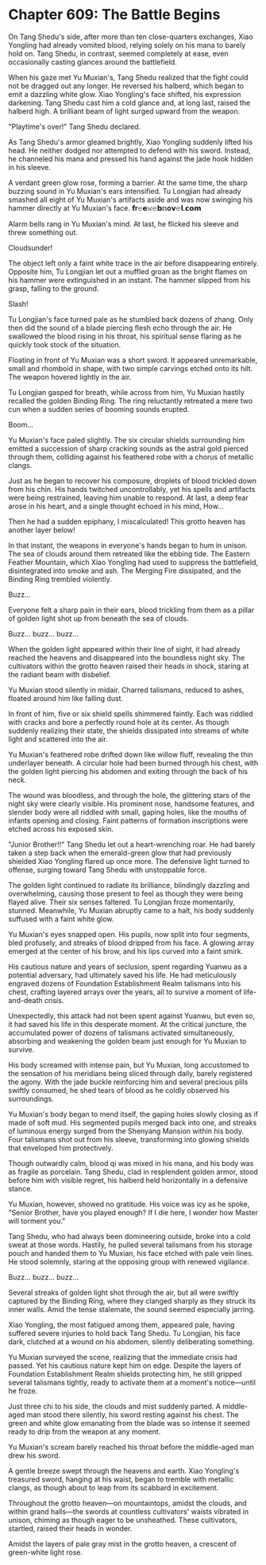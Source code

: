 # Chapter 609: The Battle Begins

On Tang Shedu's side, after more than ten close-quarters exchanges, Xiao Yongling had already vomited blood, relying solely on his mana to barely hold on. Tang Shedu, in contrast, seemed completely at ease, even occasionally casting glances around the battlefield.

When his gaze met Yu Muxian's, Tang Shedu realized that the fight could not be dragged out any longer. He reversed his halberd, which began to emit a dazzling white glow. Xiao Yongling's face shifted, his expression darkening. Tang Shedu cast him a cold glance and, at long last, raised the halberd high. A brilliant beam of light surged upward from the weapon.

"Playtime's over!" Tang Shedu declared.

As Tang Shedu's armor gleamed brightly, Xiao Yongling suddenly lifted his head. He neither dodged nor attempted to defend with his sword. Instead, he channeled his mana and pressed his hand against the jade hook hidden in his sleeve.

A verdant green glow rose, forming a barrier. At the same time, the sharp buzzing sound in Yu Muxian's ears intensified. Tu Longjian had already smashed all eight of Yu Muxian's artifacts aside and was now swinging his hammer directly at Yu Muxian's face.
𝗳𝐫𝚎𝗲𝚠𝚎𝗯𝕟𝐨𝘃𝚎𝗹.𝗰𝗼𝗺

Alarm bells rang in Yu Muxian's mind. At last, he flicked his sleeve and threw something out.

Cloudsunder!

The object left only a faint white trace in the air before disappearing entirely. Opposite him, Tu Longjian let out a muffled groan as the bright flames on his hammer were extinguished in an instant. The hammer slipped from his grasp, falling to the ground.

Slash!

Tu Longjian's face turned pale as he stumbled back dozens of zhang. Only then did the sound of a blade piercing flesh echo through the air. He swallowed the blood rising in his throat, his spiritual sense flaring as he quickly took stock of the situation.

Floating in front of Yu Muxian was a short sword. It appeared unremarkable, small and rhomboid in shape, with two simple carvings etched onto its hilt. The weapon hovered lightly in the air.

Tu Longjian gasped for breath, while across from him, Yu Muxian hastily recalled the golden Binding Ring. The ring reluctantly retreated a mere two cun when a sudden series of booming sounds erupted.

Boom...

Yu Muxian's face paled slightly. The six circular shields surrounding him emitted a succession of sharp cracking sounds as the astral gold pierced through them, colliding against his feathered robe with a chorus of metallic clangs.

Just as he began to recover his composure, droplets of blood trickled down from his chin. His hands twitched uncontrollably, yet his spells and artifacts were being restrained, leaving him unable to respond. At last, a deep fear arose in his heart, and a single thought echoed in his mind, How...

Then he had a sudden epiphany, I miscalculated! This grotto heaven has another layer below!

In that instant, the weapons in everyone's hands began to hum in unison. The sea of clouds around them retreated like the ebbing tide. The Eastern Feather Mountain, which Xiao Yongling had used to suppress the battlefield, disintegrated into smoke and ash. The Merging Fire dissipated, and the Binding Ring trembled violently.

Buzz...

Everyone felt a sharp pain in their ears, blood trickling from them as a pillar of golden light shot up from beneath the sea of clouds.

Buzz... buzz... buzz...

When the golden light appeared within their line of sight, it had already reached the heavens and disappeared into the boundless night sky. The cultivators within the grotto heaven raised their heads in shock, staring at the radiant beam with disbelief.

Yu Muxian stood silently in midair. Charred talismans, reduced to ashes, floated around him like falling dust.

In front of him, five or six shield spells shimmered faintly. Each was riddled with cracks and bore a perfectly round hole at its center. As though suddenly realizing their state, the shields dissipated into streams of white light and scattered into the air.

Yu Muxian's feathered robe drifted down like willow fluff, revealing the thin underlayer beneath. A circular hole had been burned through his chest, with the golden light piercing his abdomen and exiting through the back of his neck.

The wound was bloodless, and through the hole, the glittering stars of the night sky were clearly visible. His prominent nose, handsome features, and slender body were all riddled with small, gaping holes, like the mouths of infants opening and closing. Faint patterns of formation inscriptions were etched across his exposed skin.

"Junior Brother!!" Tang Shedu let out a heart-wrenching roar. He had barely taken a step back when the emerald-green glow that had previously shielded Xiao Yongling flared up once more. The defensive light turned to offense, surging toward Tang Shedu with unstoppable force.

The golden light continued to radiate its brilliance, blindingly dazzling and overwhelming, causing those present to feel as though they were being flayed alive. Their six senses faltered. Tu Longjian froze momentarily, stunned. Meanwhile, Yu Muxian abruptly came to a halt, his body suddenly suffused with a faint white glow.

Yu Muxian's eyes snapped open. His pupils, now split into four segments, bled profusely, and streaks of blood dripped from his face. A glowing array emerged at the center of his brow, and his lips curved into a faint smirk.

His cautious nature and years of seclusion, spent regarding Yuanwu as a potential adversary, had ultimately saved his life. He had meticulously engraved dozens of Foundation Establishment Realm talismans into his chest, crafting layered arrays over the years, all to survive a moment of life-and-death crisis.

Unexpectedly, this attack had not been spent against Yuanwu, but even so, it had saved his life in this desperate moment. At the critical juncture, the accumulated power of dozens of talismans activated simultaneously, absorbing and weakening the golden beam just enough for Yu Muxian to survive.

His body screamed with intense pain, but Yu Muxian, long accustomed to the sensation of his meridians being sliced through daily, barely registered the agony. With the jade buckle reinforcing him and several precious pills swiftly consumed, he shed tears of blood as he coldly observed his surroundings.

Yu Muxian's body began to mend itself, the gaping holes slowly closing as if made of soft mud. His segmented pupils merged back into one, and streaks of luminous energy surged from the Shenyang Mansion within his body. Four talismans shot out from his sleeve, transforming into glowing shields that enveloped him protectively.

Though outwardly calm, blood qi was mixed in his mana, and his body was as fragile as porcelain. Tang Shedu, clad in resplendent golden armor, stood before him with visible regret, his halberd held horizontally in a defensive stance.

Yu Muxian, however, showed no gratitude. His voice was icy as he spoke, "Senior Brother, have you played enough? If I die here, I wonder how Master will torment you."

Tang Shedu, who had always been domineering outside, broke into a cold sweat at those words. Hastily, he pulled several talismans from his storage pouch and handed them to Yu Muxian, his face etched with pale vein lines. He stood solemnly, staring at the opposing group with renewed vigilance.

Buzz... buzz... buzz...

Several streaks of golden light shot through the air, but all were swiftly captured by the Binding Ring, where they clanged sharply as they struck its inner walls. Amid the tense stalemate, the sound seemed especially jarring.

Xiao Yongling, the most fatigued among them, appeared pale, having suffered severe injuries to hold back Tang Shedu. Tu Longjian, his face dark, clutched at a wound on his abdomen, silently deliberating something.

Yu Muxian surveyed the scene, realizing that the immediate crisis had passed. Yet his cautious nature kept him on edge. Despite the layers of Foundation Establishment Realm shields protecting him, he still gripped several talismans tightly, ready to activate them at a moment's notice—until he froze.

Just three chi to his side, the clouds and mist suddenly parted. A middle-aged man stood there silently, his sword resting against his chest. The green and white glow emanating from the blade was so intense it seemed ready to drip from the weapon at any moment.

Yu Muxian's scream barely reached his throat before the middle-aged man drew his sword.

A gentle breeze swept through the heavens and earth. Xiao Yongling's treasured sword, hanging at his waist, began to tremble with metallic clangs, as though about to leap from its scabbard in excitement.

Throughout the grotto heaven—on mountaintops, amidst the clouds, and within grand halls—the swords at countless cultivators' waists vibrated in unison, chiming as though eager to be unsheathed. These cultivators, startled, raised their heads in wonder.

Amidst the layers of pale gray mist in the grotto heaven, a crescent of green-white light rose.
